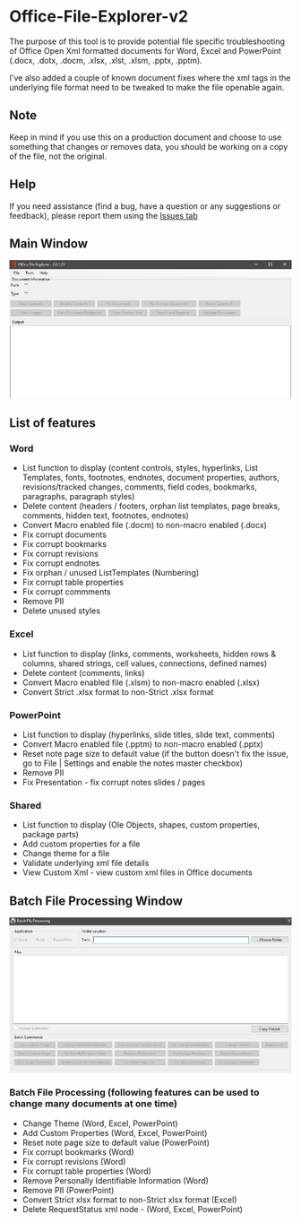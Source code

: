 # Office-File-Explorer-v2

The purpose of this tool is to provide potential file specific troubleshooting of Office Open Xml formatted documents for Word, Excel and PowerPoint (.docx, .dotx, .docm, .xlsx, .xlst, .xlsm, .pptx, .pptm).

I've also added a couple of known document fixes where the xml tags in the underlying file format need to be tweaked to make the file openable again.  

## Note
Keep in mind if you use this on a production document and choose to use something that changes or removes data, you should be working on a copy of the file, not the original.  

## Help
If you need assistance (find a bug, have a question or any suggestions or feedback), please report them using the [Issues tab](https://github.com/desjarlais/Office-File-Explorer/issues)

## Main Window
![image](https://github.com/desjarlais/desjarlais.github.io/blob/master/img/ofe2.jpg?raw=true)

## List of features

### Word
* List function to display (content controls, styles, hyperlinks, List Templates, fonts, footnotes, endnotes, document properties, authors, revisions/tracked changes, comments, field codes, bookmarks, paragraphs, paragraph styles)
* Delete content (headers / footers, orphan list templates, page breaks, comments, hidden text, footnotes, endnotes)
* Convert Macro enabled file (.docm) to non-macro enabled (.docx)
* Fix corrupt documents
* Fix corrupt bookmarks
* Fix corrupt revisions
* Fix corrupt endnotes
* Fix orphan / unused ListTemplates (Numbering)
* Fix corrupt table properties
* Fix corrupt commments
* Remove PII
* Delete unused styles

### Excel
* List function to display (links, comments, worksheets, hidden rows & columns, shared strings, cell values, connections, defined names)
* Delete content (comments, links)
* Convert Macro enabled file (.xlsm) to non-macro enabled (.xlsx) 
* Convert Strict .xlsx format to non-Strict .xlsx format

### PowerPoint
* List function to display (hyperlinks, slide titles, slide text, comments)
* Convert Macro enabled file (.pptm) to non-macro enabled (.pptx)
* Reset note page size to default value (if the button doesn't fix the issue, go to File | Settings and enable the notes master checkbox)
* Remove PII
* Fix Presentation - fix corrupt notes slides / pages

### Shared
* List function to display (Ole Objects, shapes, custom properties, package parts)
* Add custom properties for a file
* Change theme for a file
* Validate underlying xml file details
* View Custom Xml - view custom xml files in Office documents

## Batch File Processing Window
![image](https://github.com/desjarlais/desjarlais.github.io/blob/master/img/ofe2batch.jpg?raw=true)

### Batch File Processing (following features can be used to change many documents at one time)
* Change Theme (Word, Excel, PowerPoint)
* Add Custom Properties (Word, Excel, PowerPoint)
* Reset note page size to default value (PowerPoint)
* Fix corrupt bookmarks (Word)
* Fix corrupt revisions (Word)
* Fix corrupt table properties (Word)
* Remove Personally Identifiable Information (Word)
* Remove PII (PowerPoint)
* Convert Strict xlsx format to non-Strict xlsx format (Excel)
* Delete RequestStatus xml node - (Word, Excel, PowerPoint)
